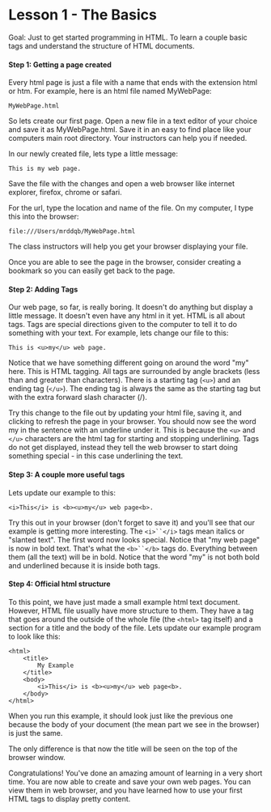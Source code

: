 Lesson 1 - The Basics
=====================

Goal:  Just to get started programming in HTML. To learn a couple basic tags and understand the structure of HTML documents.


#### Step 1:  Getting a page created

Every html page is just a file with a name that ends with the extension html or htm.  For example, here is an html file named MyWebPage:

	MyWebPage.html
	
So lets create our first page.  Open a new file in a text editor of your choice and save it as MyWebPage.html.  Save it in an easy to find place like your computers main root directory.  Your instructors can help you if needed.

In our newly created file, lets type a little message:


	This is my web page.
	
Save the file with the changes and open a web browser like internet explorer, firefox, chrome or safari.

For the url, type the location and name of the file.  On my computer, I type this into the browser:

	file:///Users/mrddqb/MyWebPage.html
	
The class instructors will help you get your browser displaying your file.

Once you are able to see the page in the browser, consider creating a bookmark so you can easily get back to the page.  

#### Step 2:  Adding Tags

Our web page, so far, is really boring.  It doesn't do anything but display a little message.  It doesn't even have any html in it yet.  HTML is all about tags.  Tags are special directions given to the computer to tell it to do something with your text.  For example, lets change our file to this:

	This is <u>my</u> web page.
	
Notice that we have something different going on around the word "my" here.  This is HTML tagging.  All tags are surrounded by angle brackets (less than and greater than characters).  There is a starting tag (`<u>`) and an ending tag (`</u>`).  The ending tag is always the same as the starting tag but with the extra forward slash character (/).

Try this change to the file out by updating your html file, saving it, and clicking to refresh the page in your browser.  You should now see the word my in the sentence with an underline under it.  This is because the `<u>` and `</u>` characters are the html tag for starting and stopping underlining.  Tags do not get displayed, instead they tell the web browser to start doing something special - in this case underlining the text.


#### Step 3:  A couple more useful tags

Lets update our example to this:

	<i>This</i> is <b><u>my</u> web page<b>.

Try this out in your browser (don't forget to save it) and you'll see that our example is getting more interesting.  The `<i>``</i>` tags mean italics or "slanted text".  The first word now looks special.  Notice that "my web page" is now in bold text. That's what the `<b>``</b>` tags do.  Everything between them (all the text) will be in bold.  Notice that the word "my" is not both bold and underlined because it is inside both tags.


#### Step 4:  Official html structure

To this point, we have just made a small example html text document.  However, HTML file usually have more structure to them.  They have a tag that goes around the outside of the whole file (the `<html>` tag itself) and a section for a title and the body of the file.  Lets update our example program to look like this:

	<html>
		<title>
			My Example
		</title>
		<body>
			<i>This</i> is <b><u>my</u> web page<b>.
		</body>
	</html>

When you run this example, it should look just like the previous one because the body of your document (the mean part we see in the browser) is just the same.

The only difference is that now the title will be seen on the top of the browser window.


Congratulations!  You've done an amazing amount of learning in a very short time.  You are now able to create and save your own web pages.  You can view them in web browser, and you have learned how to use your first HTML tags to display pretty content.
